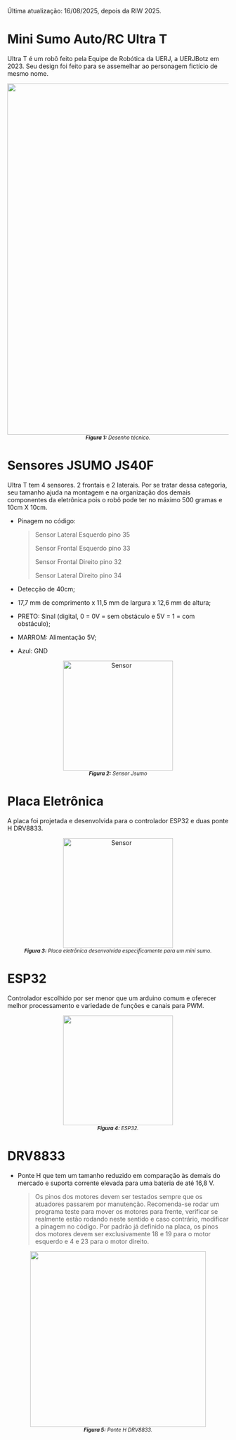 Última atualização: 16/08/2025, depois da RIW 2025.
# Mini Sumo Auto/RC Ultra T
  Ultra T é um robô feito pela Equipe de Robótica da UERJ, a UERJBotz em 2023. Seu design foi feito para se assemelhar ao personagem fictício de mesmo nome.
 <div align="center">
  <img src="https://github.com/user-attachments/assets/ad887140-48a0-4c51-8952-10f8e7772970" width="800">
  <br>
  <sub><em><b>Figura 1:</b> Desenho técnico.</em></sub>
</div> 
  
# Sensores JSUMO JS40F
Ultra T tem 4 sensores. 2 frontais e 2 laterais. Por se tratar dessa categoria, seu tamanho ajuda na montagem e na organização dos demais componentes da eletrônica pois o robô pode ter no máximo 500 gramas e 10cm X 10cm.                                                 
- Pinagem no código:                                                                                            
  > Sensor Lateral Esquerdo pino 35
  > 
  > Sensor Frontal Esquerdo pino 33
  > 
  > Sensor Frontal Direito pino 32
  > 
  > Sensor Lateral Direito pino 34
  
  
- Detecção de 40cm;
- 17,7 mm de comprimento x 11,5 mm de largura x 12,6 mm de altura;
- PRETO: Sinal (digital, 0 = 0V = sem obstáculo e 5V = 1 = com obstáculo);
- MARROM: Alimentação 5V;
- Azul: GND

<div align="center">
  <img src="https://github.com/user-attachments/assets/99f5d452-e4a5-4368-93ab-6d7e7bb192d1" width="250" alt="Sensor">
  <br>
  <sub><em><b>Figura 2:</b> Sensor Jsumo</em></sub>
</div>


# Placa Eletrônica
A placa foi projetada e desenvolvida para o controlador ESP32 e duas ponte H DRV8833.
<div align="center">
  <img src="https://github.com/user-attachments/assets/ca5fbf65-0934-4d7f-98d1-76e312d2447a" width="250" alt="Sensor">
  <br>
  <sub><em><b>Figura 3:</b> Placa eletrônica desenvolvida especificamente para um mini sumo.</em></sub>
</div>  

# ESP32  

Controlador escolhido por ser menor que um arduino comum e oferecer melhor processamento e variedade de funções e canais para PWM.  

<div align="center">
  <img src="https://github.com/user-attachments/assets/99d41dac-efae-4d13-92c0-32b5b8d3c3d4" width="250">
  <br>
  <sub><em><b>Figura 4:</b> ESP32.</em></sub>
</div>  

# DRV8833  
- Ponte H que tem um tamanho reduzido em comparação às demais do mercado e suporta corrente elevada para uma bateria de até 16,8 V.
  > Os pinos dos motores devem ser testados sempre que os atuadores passarem por manutenção. Recomenda-se rodar um programa teste para mover os motores para frente, verificar se realmente estão rodando neste sentido e caso contrário, modificar a pinagem no código.
  Por padrão já definido na placa, os pinos dos motores devem ser exclusivamente 18 e 19 para o motor esquerdo e 4 e 23 para o motor direito.
<div align="center">
  <img src="https://github.com/user-attachments/assets/99019e53-a489-4d2f-bde0-24088f7c3eab" width="400">
  <br>
  <sub><em><b>Figura 5:</b> Ponte H DRV8833.</em></sub>
</div>  




